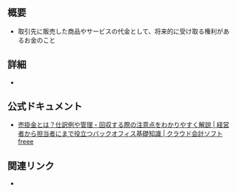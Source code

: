 ## 概要
- 取引先に販売した商品やサービスの代金として、将来的に受け取る権利があるお金のこと

## 詳細
- 

## 公式ドキュメント
- [売掛金とは？仕訳例や管理・回収する際の注意点をわかりやすく解説 | 経営者から担当者にまで役立つバックオフィス基礎知識 | クラウド会計ソフト freee](https://www.freee.co.jp/kb/kb-accounting/accounts-receivable/)
## 関連リンク
- 
